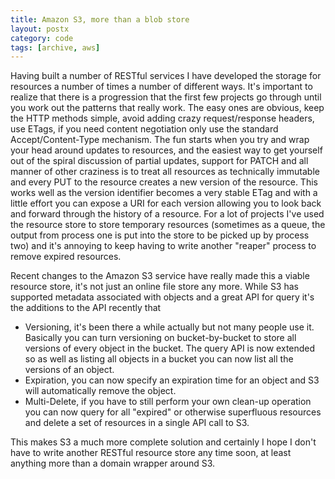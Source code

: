 ```yaml
---
title: Amazon S3, more than a blob store
layout: postx
category: code
tags: [archive, aws]
---
```


Having built a number of RESTful services I have developed the storage for resources a number of times a number of 
different ways. It's important to realize that there is a progression that the first few projects go through until you 
work out the patterns that really work. The easy ones are obvious, keep the HTTP methods simple, avoid adding crazy 
request/response headers, use ETags, if you need content negotiation only use the standard Accept/Content-Type 
mechanism. The fun starts when you try and wrap your head around updates to resources, and the easiest way to get 
yourself out of the spiral discussion of partial updates, support for PATCH and all manner of other craziness is to 
treat all resources as technically immutable and every PUT to the resource creates a new version of the resource. This 
works well as the version identifier becomes a very stable ETag and with a little effort you can expose a URI for each 
version allowing you to look back and forward through the history of a resource. For a lot of projects I've used the 
resource store to store temporary resources (sometimes as a queue, the output from process one is put into the store to 
be picked up by process two) and it's annoying to keep having to write another "reaper" process to remove expired 
resources.

Recent changes to the Amazon S3 service have really made this a viable resource store, it's not just an online file 
store any more. While S3 has supported metadata associated with objects and a great API for query it's the additions to 
the API recently that

* Versioning, it's been there a while actually but not many people use it. Basically you can turn versioning on 
  bucket-by-bucket to store all versions of every object in the bucket. The query API is now extended so as well as 
  listing all objects in a bucket you can now list all the versions of an object.
* Expiration, you can now specify an expiration time for an object and S3 will automatically remove the object. 
* Multi-Delete, if you have to still perform your own clean-up operation you can now query for all "expired" or 
  otherwise superfluous resources and delete a set of resources in a single API call to S3.

This makes S3 a much more complete solution and certainly I hope I don't have to write another RESTful resource store 
any time soon, at least anything more than a domain wrapper around S3.
